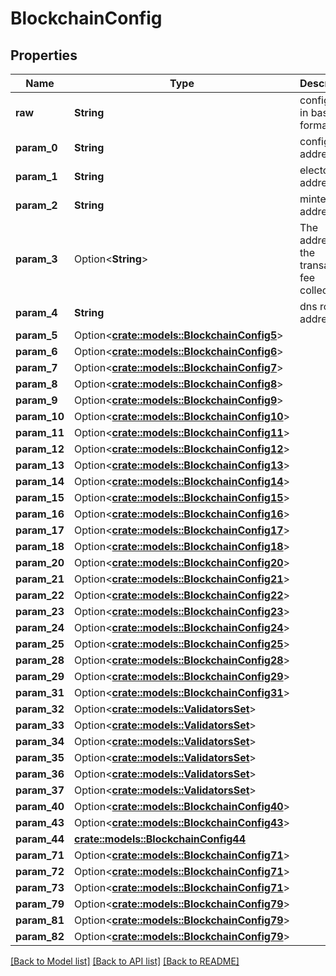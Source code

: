 # BlockchainConfig

## Properties

Name | Type | Description | Notes
------------ | ------------- | ------------- | -------------
**raw** | **String** | config boc in base64 format | 
**param_0** | **String** | config address | 
**param_1** | **String** | elector address | 
**param_2** | **String** | minter address | 
**param_3** | Option<**String**> | The address of the transaction fee collector. | [optional]
**param_4** | **String** | dns root address | 
**param_5** | Option<[**crate::models::BlockchainConfig5**](BlockchainConfig_5.md)> |  | [optional]
**param_6** | Option<[**crate::models::BlockchainConfig6**](BlockchainConfig_6.md)> |  | [optional]
**param_7** | Option<[**crate::models::BlockchainConfig7**](BlockchainConfig_7.md)> |  | [optional]
**param_8** | Option<[**crate::models::BlockchainConfig8**](BlockchainConfig_8.md)> |  | [optional]
**param_9** | Option<[**crate::models::BlockchainConfig9**](BlockchainConfig_9.md)> |  | [optional]
**param_10** | Option<[**crate::models::BlockchainConfig10**](BlockchainConfig_10.md)> |  | [optional]
**param_11** | Option<[**crate::models::BlockchainConfig11**](BlockchainConfig_11.md)> |  | [optional]
**param_12** | Option<[**crate::models::BlockchainConfig12**](BlockchainConfig_12.md)> |  | [optional]
**param_13** | Option<[**crate::models::BlockchainConfig13**](BlockchainConfig_13.md)> |  | [optional]
**param_14** | Option<[**crate::models::BlockchainConfig14**](BlockchainConfig_14.md)> |  | [optional]
**param_15** | Option<[**crate::models::BlockchainConfig15**](BlockchainConfig_15.md)> |  | [optional]
**param_16** | Option<[**crate::models::BlockchainConfig16**](BlockchainConfig_16.md)> |  | [optional]
**param_17** | Option<[**crate::models::BlockchainConfig17**](BlockchainConfig_17.md)> |  | [optional]
**param_18** | Option<[**crate::models::BlockchainConfig18**](BlockchainConfig_18.md)> |  | [optional]
**param_20** | Option<[**crate::models::BlockchainConfig20**](BlockchainConfig_20.md)> |  | [optional]
**param_21** | Option<[**crate::models::BlockchainConfig21**](BlockchainConfig_21.md)> |  | [optional]
**param_22** | Option<[**crate::models::BlockchainConfig22**](BlockchainConfig_22.md)> |  | [optional]
**param_23** | Option<[**crate::models::BlockchainConfig23**](BlockchainConfig_23.md)> |  | [optional]
**param_24** | Option<[**crate::models::BlockchainConfig24**](BlockchainConfig_24.md)> |  | [optional]
**param_25** | Option<[**crate::models::BlockchainConfig25**](BlockchainConfig_25.md)> |  | [optional]
**param_28** | Option<[**crate::models::BlockchainConfig28**](BlockchainConfig_28.md)> |  | [optional]
**param_29** | Option<[**crate::models::BlockchainConfig29**](BlockchainConfig_29.md)> |  | [optional]
**param_31** | Option<[**crate::models::BlockchainConfig31**](BlockchainConfig_31.md)> |  | [optional]
**param_32** | Option<[**crate::models::ValidatorsSet**](ValidatorsSet.md)> |  | [optional]
**param_33** | Option<[**crate::models::ValidatorsSet**](ValidatorsSet.md)> |  | [optional]
**param_34** | Option<[**crate::models::ValidatorsSet**](ValidatorsSet.md)> |  | [optional]
**param_35** | Option<[**crate::models::ValidatorsSet**](ValidatorsSet.md)> |  | [optional]
**param_36** | Option<[**crate::models::ValidatorsSet**](ValidatorsSet.md)> |  | [optional]
**param_37** | Option<[**crate::models::ValidatorsSet**](ValidatorsSet.md)> |  | [optional]
**param_40** | Option<[**crate::models::BlockchainConfig40**](BlockchainConfig_40.md)> |  | [optional]
**param_43** | Option<[**crate::models::BlockchainConfig43**](BlockchainConfig_43.md)> |  | [optional]
**param_44** | [**crate::models::BlockchainConfig44**](BlockchainConfig_44.md) |  | 
**param_71** | Option<[**crate::models::BlockchainConfig71**](BlockchainConfig_71.md)> |  | [optional]
**param_72** | Option<[**crate::models::BlockchainConfig71**](BlockchainConfig_71.md)> |  | [optional]
**param_73** | Option<[**crate::models::BlockchainConfig71**](BlockchainConfig_71.md)> |  | [optional]
**param_79** | Option<[**crate::models::BlockchainConfig79**](BlockchainConfig_79.md)> |  | [optional]
**param_81** | Option<[**crate::models::BlockchainConfig79**](BlockchainConfig_79.md)> |  | [optional]
**param_82** | Option<[**crate::models::BlockchainConfig79**](BlockchainConfig_79.md)> |  | [optional]

[[Back to Model list]](../README.md#documentation-for-models) [[Back to API list]](../README.md#documentation-for-api-endpoints) [[Back to README]](../README.md)


